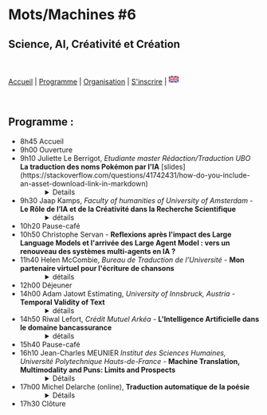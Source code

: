 # Mots/Machines #6 
## Science, AI, Créativité et Création

<br>

[Accueil](https://motsmachines.github.io/2024/fr) | [Programme](https://motsmachines.github.io/2024/fr/program) | [Organisation](https://motsmachines.github.io/2024/fr/orga) | [S'inscrire](https://motsmachines.github.io/2024/fr/registration) | [<img src="EN.png" width="20">](https://motsmachines.github.io/2024/en/program)

<br>

## Programme :

<ul>
<li>8h45 Accueil</li>
<li>9h00 Ouverture</li>
<li>9h10 Juliette Le Berrigot, <em>Etudiante master Rédaction/Traduction UBO</em> <strong>La traduction des noms Pokémon par l'IA</strong> [slides](https://stackoverflow.com/questions/41742431/how-do-you-include-an-asset-download-link-in-markdown)
        <Details style="margin-left:50px"><summary> Details </summary>
                <strong>Résumé:</strong> <br>
         Je présenterai le résultat de mes recherches (des noms anglais de Pokémon fanmade traduits par DeepL et par ChatGPT en français)
                <br><br><strong>Biographie :</strong><br>
        Je suis étudiante en M2 Rédaction/Traduction à l'UBO de Brest.
</Details> </li>
<li>9h30 Jaap Kamps, <em>Faculty of humanities of University of Amsterdam</em> - <strong>Le Rôle de l’IA et de la Créativité dans la Recherche Scientifique</strong>
        <details style="margin-left:50px"><summary> détails </summary>
                <strong>Résumé:</strong> <br> La créativité et la création sont généralement considérées comme l’opposé de la rigueur scientifique. Le contexte de la justification scientifique se caractérise par des règles très strictes, guidées par une logique formelle et une méthodologie rigoureuse. Le contexte de la découverte est cependant beaucoup plus libre : selon l'éminent philosophe Karl Popper, il est préférable de le laisser à la psychologie. Alors que la logique dominait l’Intelligence Artificielle (IA) classique, les progrès révolutionnaires récents concernent les modèles d’IA qui excellent dans la génération, la création et la créativité. Quels sont les rôles de ces modèles d’IA dans la recherche scientifique ? Quelle force et quels enjeux ont ces modèles dans ce contexte, connus pour « halluciner » et présenter des biais de confirmation ? Alors que les modèles antérieurs se concentraient sur le contexte de la justification scientifique, ces modèles peuvent-ils jouer un rôle dans le contexte de la découverte scientifique ? Et comment cela change-t-il la répartition des rôles et des tâches entre le chercheur humain et l’assistant de modèles d’IA ?
                <br><br><strong>Biographie :</strong><br>
Dr. Kamps a obtenu un doctorat en intelligence artificielle « logique » à l’Université d’Amsterdam. Il est co-fondateur du groupe Recherche d'Information, (RI) de l’Université d’Amsterdam et de son groupe Traitement du Langage Naturel (TALN). Il a travaillé sur un large éventail de sujets allant de l'RI centrée sur l'utilisateur à celle centrée sur le système, y compris des travaux pionniers sur la récupération structurée de documents et sur le classement neuronal. Il a travaillé dans de nombreux domaines de la TALN, notamment des travaux pionniers sur l'analyse des sentiments, ainsi que sur la modélisation du langage et la génération de texte. Les intérêts actuels portent sur « l'IA pour le bien social » en travaillant sur de nouveaux outils d'accès au patrimoine culturel et aux données politiques, et en développant des modèles neuronaux explicables et interprétables pour la recherche et la recommandation, ainsi que des moyens d'ouvrir les articles scientifiques et les informations gouvernementales aux profanes aux citoyens, et aux journalistes.
<br>
Il a publié plus de 450 articles dans toutes les grandes conférences et revues, consultables sur 
<br> <a href="http://e.humanities.uva.nl/"> http://e.humanities.uva.nl/</a> ;
<br> <a href="https://scholar.google.com/citations?user=bWlQ2uEAAAAJ"> https://scholar.google.com/citations?user=bWlQ2uEAAAAJ</a> ;
<br> <a href="http://dl.acm.org/author_page.cfm?id=81100034443"> http://dl.acm.org/author_page.cfm?id=81100034443 </a> ; ou d'autres référentiels.
</details> </li>
<li>10h20 Pause-café</li>
<li>10h50 Christophe Servan - <strong>Reflexions après l'impact des Large Language Models et l'arrivée des Large Agent Model : vers un renouveau des systèmes multi-agents en IA ?</strong></li>
<li>11h40 Helen McCombie, <em>Bureau de Traduction de l’Université</em>  - <strong>Mon partenaire virtuel pour l'écriture de chansons</strong>
        <details style="margin-left:50px"><summary> détails </summary>
                <strong>Résumé:</strong> <br> J'explore certaines façons dont les outils numériques peuvent créer, assister et inspirer l'écriture de paroles de chansons en présentant quelques exemples d'outils de traitement du langage spécifiques à cette activité et quelques expériences utilisant des LLMs formés de façon générique.
<br>
De nombreux styles de chansons imposent des contraintes au texte lyrique nécessaire, notamment en termes de choix des mots, y compris la sélection de rimes adaptées au contexte du sujet, et le respect des schémas d'accentuation dictés par la musique ou les lignes de texte existantes.
<br>
Bien que les outils numériques puissent contribuer à ces aspects, la rédaction en gros d'ensembles complets de paroles par des outils basés sur le LLM crée un paradoxe. La nature générique des réponses tend à produire des paroles dépourvues des spécificités qui, autrement, ajouteraient de la relativité, de la plausibilité et de la mémorabilité. En utilisant Chat GPT, j'ai testé des requêtes qui pourraient canaliser les résultats de LLM vers quelque chose de moins générique.
<br>
Les auteurs-compositeurs accueillent les outils d'IA avec un enthousiasme variable. Je fais un tour d'horizon des impressions recueillies au sein d'une communauté d'auteurs-compositeurs en ligne. 
<br>
Enfin, j'examine quelques exemples d'applications interactives et commerciales.
                <br><br><strong>Biographie :</strong><br>
Helen McCombie works at the university translation bureau where she specialises in scientific text revision.  She is also an amateur musician.
</details> </li>


<li>12h00 Déjeuner</li>
<li>14h00 Adam Jatowt Estimating, <em>University of Innsbruck, Austria</em> - <strong>Temporal Validity of Text</strong>
        <details style="margin-left:50px"><summary> détails </summary>
                <strong>Résumé:</strong><br>
        Il est important de savoir si les informations sont encore valables ou non pour diverses applications en aval, notamment les systèmes de recommandation, la recherche d'informations et le suivi de l'état de l'utilisateur sur les microblogs et via les conversations des chatbots. Il est également utile de comprendre en profondeur l'histoire en suivant les informations implicites sur la durée des activités des protagonistes et des événements impliqués. Cependant, ce type d'inférence est encore difficile pour les machines car il nécessite généralement des connaissances et des raisonnements temporels. Nous proposons et étudions une série de nouvelles tâches liées au raisonnement par le bon sens temporel, telles que l'estimation de la validité temporelle, la réévaluation de la validité temporelle et la prédiction du changement de validité temporelle d'un texte d'entrée en fonction d'un contexte de suivi. En substance, ces tâches nécessitent de déterminer si les actions exprimées dans le texte sont toujours en cours ou ont été achevées, et donc si la description de leur contenu reste valide ou est plutôt devenue obsolète, soit en raison du temps écoulé, soit en raison de l'apport d'un contexte supplémentaire. En outre, nous discutons également de plusieurs nouveaux ensembles de données que nous avons construits pour tester les LLMs et les modèles de NLP en général en ce qui concerne l'estimation de la validité temporelle et le raisonnement.
                <br><br><strong>Biographie :</strong><br>
                Adam Jatowt est professeur titulaire au département d'informatique de l'université d'Innsbruck, en Autriche. Il est également directeur adjoint du Digital Science Center et directeur adjoint du Research Center Digital Humanities à l'université d'Innsbruck. Adam a obtenu son doctorat en sciences et technologies de l'information à l'université de Tokyo en 2005. Il a ensuite travaillé à l'université de Kyoto pendant 14 ans, d'abord en tant qu'assistant, puis en tant que professeur associé. Ses recherches se situent à l'intersection du traitement du langage naturel, de la recherche d'informations et de l'intelligence artificielle. Adam fait partie du comité de rédaction des revues IP&M, JASIST, IJDL et JIIS. Il est également membre senior du comité de rédaction des conférences SIGIR, WSDM, CIKM, ECIR, SIGIR-AP et JCDL. Il a reçu le prix de recherche Friedrich Wilhelm Bessel de la société Humboldt et la bourse d'excellence internationale de l'Institut de technologie de Karlsruhe (KIT).
        </details> </li>
        
<li>14h50 Riwal Lefort, <em>Crédit Mutuel Arkéa</em> - <strong>L'Intelligence Artificielle dans le domaine bancassurance</strong>
        <details style="margin-left:50px"><summary> détails </summary>
                <strong>Résumé:</strong> <br> Du traitement d'image au traitement des données textuelles, en passant par l'analyse des libellés de transactions bancaires, nous présenterons un grand nombre de cas d'usage de la bancassurance. Nous présenterons les spécificités et le déroulé d'un projet d'IA dans ce domaine très contraint par la réglementation. Nous évoquerons également comment se passe l'adoption des IA génératives.
                <br><br><strong>Biographie :</strong><br>
Après 10 ans de recherche académique en Machine Learning pour la vision par ordinateur, la bioinformatique ou encore l'acoustique sous marine, Riwal LEFORT est recruté en 2017 au Crédit Mutuel Arkéa (CMA) pour développer l'Intelligence Artificielle (IA) dans le groupe. Son activité au CMA porte sur le montage et le suivi des projets d'IA mais, de plus, il participe aux formations internes en IA et il contribue à formaliser les projets d'IA (procédures et protocoles).
</details> </li>

<li>15h40 Pause-café</li>
<li>16h10 Jean-Charles MEUNIER <em>Institut des Sciences Humaines, Université Polytechnique Hauts-de-France</em> - <strong>Machine Translation, Multimodality and Puns: Limits and Prospects</strong>
        <details style="margin-left:50px"><summary> Détails </summary>
                <strong>Résumé:</strong> <br> Les traductions assistées par ordinateur ayant pour objectif principal de transmettre le sens plutôt que le son, la traduction de textes comportant des jeux de mots constitue un véritable défi. La difficulté est d'autant plus grande lorsque les jeux de mots s'appuient sur d'autres modes, comme l'image dans le cas du sous-titrage. Comme l'a montré Adrián Fuentes-Luque dans le cas des films des Marx Brothers, par exemple, l'humour repose sur la simultanéité de l'image avec le jeu de mots traduit. Ces obstacles seront examinés dans le cadre de l'étude de cas du court métrage d'animation en stop-motion Grocery Store Wars. Le film utilise la connaissance qu'a le public de la célèbre saga Star Wars, en particulier l'opposition entre un côté lumineux et un côté obscur, pour dénoncer l'utilisation d'organismes génétiquement modifiés et promouvoir la consommation d'aliments biologiques. Les traductions automatiques effectuées par DeepL et ChatGPT seront comparées aux traductions humaines effectuées par des étudiants et par le présentateur lui-même. Cette comparaison servira non seulement à démontrer les limites de la traduction automatique, mais aussi à suggérer des développements futurs.
                <br><br><strong>Bio :</strong><br> Jean-Charles Meunier enseigne la langue anglaise et la culture anglophone, ainsi que la traduction et la traductologie, à l’Université Polytechnique Hauts-de-France à Valenciennes. Il a publié plusieurs articles sur la traduction de chanson, plus spécifiquement sur les chansons de Bob Dylan traduites en français. Sa thèse de doctorat, Multimodal Refractions of Bob Dylan in French Covers (Les Réfractions multimodales de Bob Dylan dans les reprises chantées en français), explore les traductions françaises des chansons de Bob Dylan, de 1964 à 2023, par le prisme de la multimodalité. Il s’agit de prendre en compte non seulement le texte mais aussi la voix, la musique et le travail fait en studio, afin de comprendre comment ces différentes ressources sémiotiques convergent pour créer du sens. L’étude, souvent comparative, des traductions permet d’observer la perméabilité entre ces différentes modes dans le processus de traduction, tout en prenant en compte le contexte de création de l’œuvre source et celui de l’œuvre cible.
</details> </li>
<li>17h00 Michel Delarche (online), <strong>Traduction automatique de la poésie</strong>
        <details style="margin-left:50px"><summary> Détails </summary>
                <strong>Résumé:</strong> <br> Cette présentation traite des limitations actuelles des systèmes de traduction automatique statistique pour traiter la poésie, et en particulier les contraintes de la versification.<br>
Une comparaison est menée sur un petit exemple (un quatrain de Shakespeare) avec les productions des traducteurs humains montre que les systèmes automatiques actuels souffrent d'un double handicap: leur capacité limitée de prise en compte du contexte et l'inadaptation de leurs bases de données statistiques au traitement du langage poétique.
On évoque ensuite les recherches développées depuis une quinzaine d'années pour améliorer les performances de ces systèmes vis-à-vis de la multiplicité des contraintes à satisfaire puis l'on propose trois voies de flexibilisation locale de l'exploration combinatoire en se fondant sur l'analyse des stratégies employées par les traducteurs humains.
En conclusion, une méthode d'enrichissement ciblé des corpus d'entraînement est proposée.
                <br><br><strong>Bio :</strong><br> Michel Delarche né en 1955
Ingénieur ENSIMAG (1977)<br>
Docteur-ingénieur en mathématiques appliquées et informatique (1979)<br>
28 ans de carrière comme ingénieur et consultant dans divers secteurs (1980-2007)<br>
(ingénierie civile, imagerie médicale, défense, télécoms, systèmes de gestion du trafic aérien)<br>
Reconversion vers l'enseignement et la linguistique (2007-2009)<br>
CAPES et bi-admissibilité à l'agrégation d'anglais option linguistique.<br>
8 ans de carrière comme enseignant d'anglais de spécialité à l'université Paris-Diderot (2009-2017)<br>
Retraité depuis 2017.<br>
Centres d'intérêt personnels en matière d'activités créatives:<br>
écriture (fiction littéraire, essais traductologiques)<br>
traduction de poésie (depuis l'anglais, l'espagnol, l'italien et le russe vers le français)<br>
jeu d'échecs
</details> </li>
<li>17h30 Clôture</li>
</ul>
